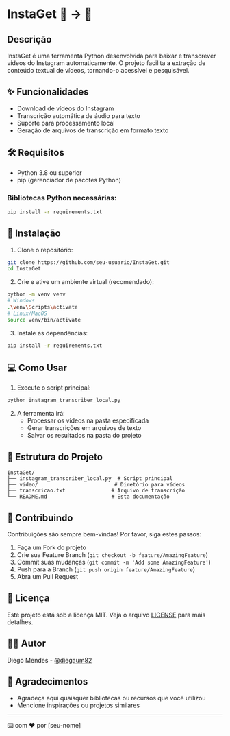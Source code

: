# InstaGet 📱 -> 📝

## Descrição

InstaGet é uma ferramenta Python desenvolvida para baixar e transcrever vídeos do Instagram automaticamente. O projeto facilita a extração de conteúdo textual de vídeos, tornando-o acessível e pesquisável.

## ✨ Funcionalidades

- Download de vídeos do Instagram
- Transcrição automática de áudio para texto
- Suporte para processamento local
- Geração de arquivos de transcrição em formato texto

## 🛠️ Requisitos

- Python 3.8 ou superior
- pip (gerenciador de pacotes Python)

### Bibliotecas Python necessárias:

```bash
pip install -r requirements.txt
```

## 🚀 Instalação

1. Clone o repositório:
```bash
git clone https://github.com/seu-usuario/InstaGet.git
cd InstaGet
```

2. Crie e ative um ambiente virtual (recomendado):
```bash
python -m venv venv
# Windows
.\venv\Scripts\activate
# Linux/MacOS
source venv/bin/activate
```

3. Instale as dependências:
```bash
pip install -r requirements.txt
```

## 💻 Como Usar

1. Execute o script principal:
```bash
python instagram_transcriber_local.py
```

2. A ferramenta irá:
   - Processar os vídeos na pasta especificada
   - Gerar transcrições em arquivos de texto
   - Salvar os resultados na pasta do projeto

## 📁 Estrutura do Projeto

```
InstaGet/
├── instagram_transcriber_local.py  # Script principal
├── video/                         # Diretório para vídeos
├── transcricao.txt               # Arquivo de transcrição
└── README.md                     # Esta documentação
```

## 🤝 Contribuindo

Contribuições são sempre bem-vindas! Por favor, siga estes passos:

1. Faça um Fork do projeto
2. Crie sua Feature Branch (`git checkout -b feature/AmazingFeature`)
3. Commit suas mudanças (`git commit -m 'Add some AmazingFeature'`)
4. Push para a Branch (`git push origin feature/AmazingFeature`)
5. Abra um Pull Request

## 📝 Licença

Este projeto está sob a licença MIT. Veja o arquivo [LICENSE](LICENSE) para mais detalhes.

## 👨‍💻 Autor

Diego Mendes - [@diegaum82](https://github.com/diegaum82)

## 🙏 Agradecimentos

- Agradeça aqui quaisquer bibliotecas ou recursos que você utilizou
- Mencione inspirações ou projetos similares

---
⌨️ com ❤️ por [seu-nome]


